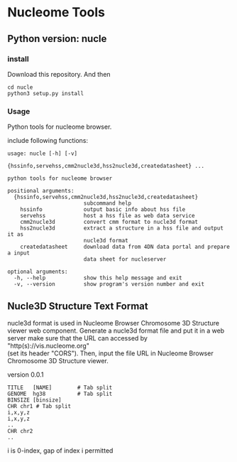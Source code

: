 # Nucleome Tools

## Python version: nucle
### install
Download this repository. And then 
```
cd nucle 
python3 setup.py install
```
### Usage 
Python tools for nucleome browser.

include following functions:
```
usage: nucle [-h] [-v]
             {hssinfo,servehss,cmm2nucle3d,hss2nucle3d,createdatasheet} ...

python tools for nucleome browser

positional arguments:
  {hssinfo,servehss,cmm2nucle3d,hss2nucle3d,createdatasheet}
                        subcommand help
    hssinfo             output basic info about hss file
    servehss            host a hss file as web data service
    cmm2nucle3d         convert cmm format to nucle3d format
    hss2nucle3d         extract a structure in a hss file and output it as
                        nucle3d format
    createdatasheet     download data from 4DN data portal and prepare a input
                        data sheet for nucleserver

optional arguments:
  -h, --help            show this help message and exit
  -v, --version         show program's version number and exit
```

## Nucle3D Structure Text Format
nucle3d format is used in Nucleome Browser Chromosome 3D Structure viewer web component.
Generate a nucle3d format file and put it in a web server 
make sure that the URL can accessed by "http(s)://vis.nucleome.org"  
(set its header "CORS").
Then, input the file URL in Nucleome Browser Chromosome 3D Structure viewer.

version 0.0.1
```
TITLE   [NAME]        # Tab split
GENOME  hg38          # Tab split
BINSIZE [binsize]
CHR chr1 # Tab split
i,x,y,z
i,x,y,z
..
CHR chr2
..
```
i is 0-index, gap of index i permitted

